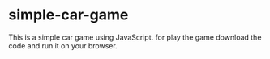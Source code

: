 # simple-car-game
This is a simple car game using JavaScript.
for play the game download the code and run it on your browser.
